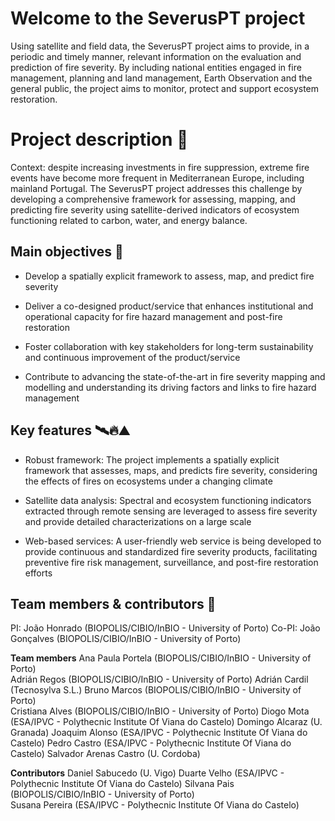 
# Welcome to the SeverusPT project

Using satellite and field data, the SeverusPT project aims to provide, in a periodic and timely manner, relevant information on the evaluation and prediction of fire severity. By including national entities engaged in fire management, planning and land management, Earth Observation and the general public, the project aims to monitor, protect and support ecosystem restoration.


# Project description 📗

Context: despite increasing investments in fire suppression, extreme fire events have become more frequent in Mediterranean Europe, including mainland Portugal. The SeverusPT project addresses this challenge by developing a comprehensive framework for assessing, mapping, and predicting fire severity using satellite-derived indicators of ecosystem functioning related to carbon, water, and energy balance.


## Main objectives 🎯

- Develop a spatially explicit framework to assess, map, and predict fire severity
    
- Deliver a co-designed product/service that enhances institutional and operational capacity for fire hazard management and post-fire restoration
    
- Foster collaboration with key stakeholders for long-term sustainability and continuous improvement of the product/service
    
- Contribute to advancing the state-of-the-art in fire severity mapping and modelling and understanding its driving factors and links to fire hazard management


## Key features 🛰️🔥⛰️

- Robust framework: The project implements a spatially explicit framework that assesses, maps, and predicts fire severity, considering the effects of fires on ecosystems under a changing climate
    
- Satellite data analysis: Spectral and ecosystem functioning indicators extracted through remote sensing are leveraged to assess fire severity and provide detailed characterizations on a large scale
    
- Web-based services: A user-friendly web service is being developed to provide continuous and standardized fire severity products, facilitating preventive fire risk management, surveillance, and post-fire restoration efforts


## Team members & contributors 👥

PI: João Honrado (BIOPOLIS/CIBIO/InBIO - University of Porto)
Co-PI: João Gonçalves (BIOPOLIS/CIBIO/InBIO - University of Porto)  

__Team members__
Ana Paula Portela (BIOPOLIS/CIBIO/InBIO - University of Porto)   
Adrián Regos (BIOPOLIS/CIBIO/InBIO - University of Porto) 
Adrián Cardil (Tecnosylva S.L.)
Bruno Marcos (BIOPOLIS/CIBIO/InBIO - University of Porto)  
Cristiana Alves (BIOPOLIS/CIBIO/InBIO - University of Porto)
Diogo Mota (ESA/IPVC - Polythecnic Institute Of Viana do Castelo)
Domingo Alcaraz (U. Granada)
Joaquim Alonso (ESA/IPVC - Polythecnic Institute Of Viana do Castelo)
Pedro Castro (ESA/IPVC - Polythecnic Institute Of Viana do Castelo)
Salvador Arenas Castro (U. Cordoba)

__Contributors__
Daniel Sabucedo (U. Vigo)
Duarte Velho (ESA/IPVC - Polythecnic Institute Of Viana do Castelo)
Silvana Pais (BIOPOLIS/CIBIO/InBIO - University of Porto)  
Susana Pereira (ESA/IPVC - Polythecnic Institute Of Viana do Castelo)
 

